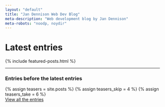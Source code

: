 ```yaml
---
layout: "default"
title: "Jan Dennison Web Dev Blog"
meta-description: "Web development blog by Jan Dennison"
meta-robots: "noodp, noydir"
---
```

<div class="row">
	<div class="span12">
		  <h1> Latest entries </h1>
			{% include featured-posts.html %}			
	</div>
</div>
<hr>
<div class="row">
	<div class="span12">
			<h3> Entries before the latest entries </h3> 
			{% assign teasers = site.posts %} 
			{% assign teasers_skip = 4 %} 
			{% assign teasers_take = 6 %} 
			<!--{% include post-teasers.html %} -->
	</div>
</div>
<div id="view-all-entries">
  <a href="/sitemap/">View all the entries</a>
</div>